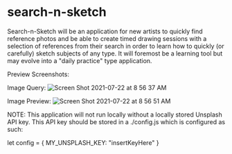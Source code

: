 # search-n-sketch
Search-n-Sketch will be an application for new artists to quickly find reference photos and be able to create timed drawing sessions with a selection of references from their search in order to learn how to quickly (or carefully) sketch subjects of any type. It will foremost be a learning tool but may evolve into a "daily practice" type application.

Preview Screenshots:

Image Query:
![Screen Shot 2021-07-22 at 8 56 37 AM](https://user-images.githubusercontent.com/80911582/126642623-60031a76-838c-4577-91a6-631154d904af.png)

Image Preview:
![Screen Shot 2021-07-22 at 8 56 51 AM](https://user-images.githubusercontent.com/80911582/126642635-e88ed0b6-00dc-4788-8c8c-4c8be27b4562.png)



NOTE: This application will not run locally without a locally stored Unsplash API key. This API key should be stored in a ./config.js which is configured as such:

let config = {
MY_UNSPLASH_KEY: "insertKeyHere"
}


